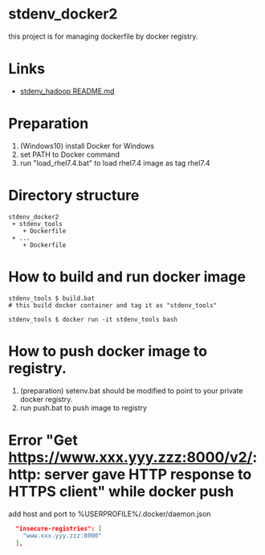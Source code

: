 # stdenv_docker2

this project is for managing dockerfile by docker registry.

# Links

- [stdenv_hadoop README.md](stdenv_hadoop/README.md)

# Preparation

1. (Windows10) install Docker for Windows
2. set PATH to Docker command
3. run "load_rhel7.4.bat" to load rhel7.4 image as tag rhel7.4

# Directory structure

```
stdenv_docker2
 + stdenv_tools
    + Dockerfile
 + ...
    + Dockerfile
```

# How to build and run docker image

```
stdenv_tools $ build.bat
# this build docker container and tag it as "stdenv_tools"

stdenv_tools $ docker run -it stdenv_tools bash
```

# How to push docker image to registry.

1. (preparation) setenv.bat should be modified to point to your private docker registry.
2. run push.bat to push image to registry

# Error "Get https://www.xxx.yyy.zzz:8000/v2/: http: server gave HTTP response to HTTPS client" while docker push

add host and port to %USERPROFILE%/.docker/daemon.json
```json
  "insecure-registries": [
    "www.xxx.yyy.zzz:8000"
  ],
```
